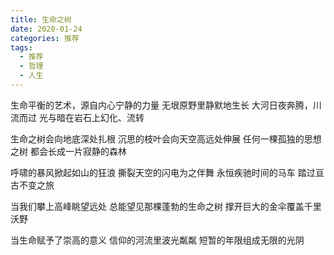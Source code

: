 ```yaml
---
title: 生命之树
date: 2020-01-24
categories: 推荐
tags:
  - 推荐
  - 哲理
  - 人生
---
```


生命平衡的艺术，源自内心宁静的力量<!--more-->
无垠原野里静默地生长
大河日夜奔腾，川流而过
光与暗在岩石上幻化、流转

生命之树会向地底深处扎根
沉思的枝叶会向天空高远处伸展
任何一棵孤独的思想之树
都会长成一片寂静的森林

呼啸的暴风掀起如山的狂浪
撕裂天空的闪电为之伴舞
永恒疾驰时间的马车
踏过亘古不变之旅

当我们攀上高峰眺望远处
总能望见那棵蓬勃的生命之树
撑开巨大的金伞覆盖千里沃野

当生命赋予了崇高的意义
信仰的河流里波光粼粼
短暂的年限组成无限的光阴
